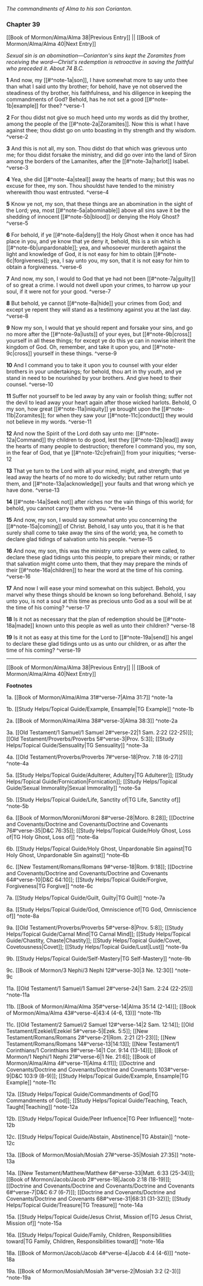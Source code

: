 *The commandments of Alma to his son Corianton.*

### Chapter 39

[[Book of Mormon/Alma/Alma 38|Previous Entry]]  ||  [[Book of Mormon/Alma/Alma 40|Next Entry]]

*Sexual sin is an abomination—Corianton's sins kept the Zoramites from receiving the word—Christ's redemption is retroactive in saving the faithful who preceded it. About 74 B.C.*

**1**    And now, my [[#^note-1a|son]], I have somewhat more to say unto thee than what I said unto thy brother; for behold, have ye not observed the steadiness of thy brother, his faithfulness, and his diligence in keeping the commandments of God? Behold, has he not set a good [[#^note-1b|example]] for thee? ^verse-1

**2**    For thou didst not give so much heed unto my words as did thy brother, among the people of the [[#^note-2a|Zoramites]]. Now this is what I have against thee; thou didst go on unto boasting in thy strength and thy wisdom. ^verse-2

**3**  And this is not all, my son. Thou didst do that which was grievous unto me; for thou didst forsake the ministry, and did go over into the land of Siron among the borders of the Lamanites, after the [[#^note-3a|harlot]] Isabel. ^verse-3

**4**  Yea, she did [[#^note-4a|steal]] away the hearts of many; but this was no excuse for thee, my son. Thou shouldst have tended to the ministry wherewith thou wast entrusted. ^verse-4

**5**  Know ye not, my son, that these things are an abomination in the sight of the Lord; yea, most [[#^note-5a|abominable]] above all sins save it be the shedding of innocent [[#^note-5b|blood]] or denying the Holy Ghost? ^verse-5

**6**  For behold, if ye [[#^note-6a|deny]] the Holy Ghost when it once has had place in you, and ye know that ye deny it, behold, this is a sin which is [[#^note-6b|unpardonable]]; yea, and whosoever murdereth against the light and knowledge of God, it is not easy for him to obtain [[#^note-6c|forgiveness]]; yea, I say unto you, my son, that it is not easy for him to obtain a forgiveness. ^verse-6

**7**  And now, my son, I would to God that ye had not been [[#^note-7a|guilty]] of so great a crime. I would not dwell upon your crimes, to harrow up your soul, if it were not for your good. ^verse-7

**8**  But behold, ye cannot [[#^note-8a|hide]] your crimes from God; and except ye repent they will stand as a testimony against you at the last day. ^verse-8

**9**  Now my son, I would that ye should repent and forsake your sins, and go no more after the [[#^note-9a|lusts]] of your eyes, but [[#^note-9b|cross]] yourself in all these things; for except ye do this ye can in nowise inherit the kingdom of God. Oh, remember, and take it upon you, and [[#^note-9c|cross]] yourself in these things. ^verse-9

**10**  And I command you to take it upon you to counsel with your elder brothers in your undertakings; for behold, thou art in thy youth, and ye stand in need to be nourished by your brothers. And give heed to their counsel. ^verse-10

**11**  Suffer not yourself to be led away by any vain or foolish thing; suffer not the devil to lead away your heart again after those wicked harlots. Behold, O my son, how great [[#^note-11a|iniquity]] ye brought upon the [[#^note-11b|Zoramites]]; for when they saw your [[#^note-11c|conduct]] they would not believe in my words. ^verse-11

**12**  And now the Spirit of the Lord doth say unto me: [[#^note-12a|Command]] thy children to do good, lest they [[#^note-12b|lead]] away the hearts of many people to destruction; therefore I command you, my son, in the fear of God, that ye [[#^note-12c|refrain]] from your iniquities; ^verse-12

**13**  That ye turn to the Lord with all your mind, might, and strength; that ye lead away the hearts of no more to do wickedly; but rather return unto them, and [[#^note-13a|acknowledge]] your faults and that wrong which ye have done. ^verse-13

**14**  [[#^note-14a|Seek not]] after riches nor the vain things of this world; for behold, you cannot carry them with you. ^verse-14

**15**  And now, my son, I would say somewhat unto you concerning the [[#^note-15a|coming]] of Christ. Behold, I say unto you, that it is he that surely shall come to take away the sins of the world; yea, he cometh to declare glad tidings of salvation unto his people. ^verse-15

**16**  And now, my son, this was the ministry unto which ye were called, to declare these glad tidings unto this people, to prepare their minds; or rather that salvation might come unto them, that they may prepare the minds of their [[#^note-16a|children]] to hear the word at the time of his coming. ^verse-16

**17**  And now I will ease your mind somewhat on this subject. Behold, you marvel why these things should be known so long beforehand. Behold, I say unto you, is not a soul at this time as precious unto God as a soul will be at the time of his coming? ^verse-17

**18**  Is it not as necessary that the plan of redemption should be [[#^note-18a|made]] known unto this people as well as unto their children? ^verse-18

**19**  Is it not as easy at this time for the Lord to [[#^note-19a|send]] his angel to declare these glad tidings unto us as unto our children, or as after the time of his coming? ^verse-19


---
[[Book of Mormon/Alma/Alma 38|Previous Entry]]  ||  [[Book of Mormon/Alma/Alma 40|Next Entry]]


**Footnotes**


1a. [[Book of Mormon/Alma/Alma 31#^verse-7|Alma 31:7]] ^note-1a

1b. [[Study Helps/Topical Guide/Example, Ensample|TG Example]] ^note-1b

2a. [[Book of Mormon/Alma/Alma 38#^verse-3|Alma 38:3]] ^note-2a

3a. [[Old Testament/1 Samuel/1 Samuel 2#^verse-22|1 Sam. 2:22 (22-25)]]; [[Old Testament/Proverbs/Proverbs 5#^verse-3|Prov. 5:3]]; [[Study Helps/Topical Guide/Sensuality|TG Sensuality]] ^note-3a

4a. [[Old Testament/Proverbs/Proverbs 7#^verse-18|Prov. 7:18 (6-27)]] ^note-4a

5a. [[Study Helps/Topical Guide/Adulterer, Adultery|TG Adulterer]]; [[Study Helps/Topical Guide/Fornication|Fornication]]; [[Study Helps/Topical Guide/Sexual Immorality|Sexual Immorality]] ^note-5a

5b. [[Study Helps/Topical Guide/Life, Sanctity of|TG Life, Sanctity of]] ^note-5b

6a. [[Book of Mormon/Moroni/Moroni 8#^verse-28|Moro. 8:28]]; [[Doctrine and Covenants/Doctrine and Covenants/Doctrine and Covenants 76#^verse-35|D&C 76:35]]; [[Study Helps/Topical Guide/Holy Ghost, Loss of|TG Holy Ghost, Loss of]] ^note-6a

6b. [[Study Helps/Topical Guide/Holy Ghost, Unpardonable Sin against|TG Holy Ghost, Unpardonable Sin against]] ^note-6b

6c. [[New Testament/Romans/Romans 9#^verse-18|Rom. 9:18]]; [[Doctrine and Covenants/Doctrine and Covenants/Doctrine and Covenants 64#^verse-10|D&C 64:10]]; [[Study Helps/Topical Guide/Forgive, Forgiveness|TG Forgive]] ^note-6c

7a. [[Study Helps/Topical Guide/Guilt, Guilty|TG Guilt]] ^note-7a

8a. [[Study Helps/Topical Guide/God, Omniscience of|TG God, Omniscience of]] ^note-8a

9a. [[Old Testament/Proverbs/Proverbs 5#^verse-8|Prov. 5:8]]; [[Study Helps/Topical Guide/Carnal Mind|TG Carnal Mind]]; [[Study Helps/Topical Guide/Chastity, Chaste|Chastity]]; [[Study Helps/Topical Guide/Covet, Covetousness|Covet]]; [[Study Helps/Topical Guide/Lust|Lust]] ^note-9a

9b. [[Study Helps/Topical Guide/Self-Mastery|TG Self-Mastery]] ^note-9b

9c. [[Book of Mormon/3 Nephi/3 Nephi 12#^verse-30|3 Ne. 12:30]] ^note-9c

11a. [[Old Testament/1 Samuel/1 Samuel 2#^verse-24|1 Sam. 2:24 (22-25)]] ^note-11a

11b. [[Book of Mormon/Alma/Alma 35#^verse-14|Alma 35:14 (2-14)]]; [[Book of Mormon/Alma/Alma 43#^verse-4|43:4 (4-6, 13)]] ^note-11b

11c. [[Old Testament/2 Samuel/2 Samuel 12#^verse-14|2 Sam. 12:14]]; [[Old Testament/Ezekiel/Ezekiel 5#^verse-5|Ezek. 5:5]]; [[New Testament/Romans/Romans 2#^verse-21|Rom. 2:21 (21-23)]]; [[New Testament/Romans/Romans 14#^verse-13|14:13]]; [[New Testament/1 Corinthians/1 Corinthians 9#^verse-14|1 Cor. 9:14 (13-14)]]; [[Book of Mormon/1 Nephi/1 Nephi 21#^verse-6|1 Ne. 21:6]]; [[Book of Mormon/Alma/Alma 4#^verse-11|Alma 4:11]]; [[Doctrine and Covenants/Doctrine and Covenants/Doctrine and Covenants 103#^verse-9|D&C 103:9 (8-9)]]; [[Study Helps/Topical Guide/Example, Ensample|TG Example]] ^note-11c

12a. [[Study Helps/Topical Guide/Commandments of God|TG Commandments of God]]; [[Study Helps/Topical Guide/Teaching, Teach, Taught|Teaching]] ^note-12a

12b. [[Study Helps/Topical Guide/Peer Influence|TG Peer Influence]] ^note-12b

12c. [[Study Helps/Topical Guide/Abstain, Abstinence|TG Abstain]] ^note-12c

13a. [[Book of Mormon/Mosiah/Mosiah 27#^verse-35|Mosiah 27:35]] ^note-13a

14a. [[New Testament/Matthew/Matthew 6#^verse-33|Matt. 6:33 (25-34)]]; [[Book of Mormon/Jacob/Jacob 2#^verse-18|Jacob 2:18 (18-19)]]; [[Doctrine and Covenants/Doctrine and Covenants/Doctrine and Covenants 6#^verse-7|D&C 6:7 (6-7)]]; [[Doctrine and Covenants/Doctrine and Covenants/Doctrine and Covenants 68#^verse-31|68:31 (31-32)]]; [[Study Helps/Topical Guide/Treasure|TG Treasure]] ^note-14a

15a. [[Study Helps/Topical Guide/Jesus Christ, Mission of|TG Jesus Christ, Mission of]] ^note-15a

16a. [[Study Helps/Topical Guide/Family, Children, Responsibilities toward|TG Family, Children, Responsibilities toward]] ^note-16a

18a. [[Book of Mormon/Jacob/Jacob 4#^verse-4|Jacob 4:4 (4-6)]] ^note-18a

19a. [[Book of Mormon/Mosiah/Mosiah 3#^verse-2|Mosiah 3:2 (2-3)]] ^note-19a